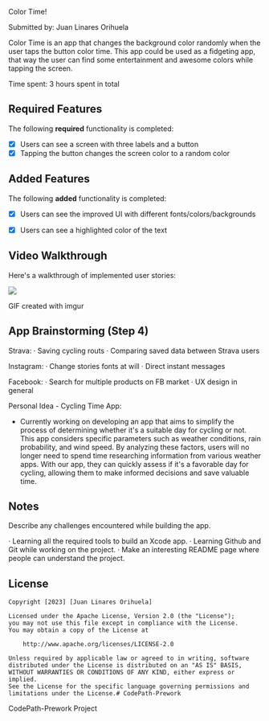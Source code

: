 Color Time!

Submitted by: Juan Linares Orihuela

Color Time is an app that changes the background color randomly when the user taps the button color time. This app could be used as a fidgeting app, that way the user can find some entertainment and awesome colors while tapping the screen.

Time spent: 3 hours spent in total

## Required Features

The following **required** functionality is completed:

- [x] Users can see a screen with three labels and a button
- [x] Tapping the button changes the screen color to a random color

## Added Features

The following **added** functionality is completed:

- [x] Users can see the improved UI with different fonts/colors/backgrounds
- [x] Users can see a highlighted color of the text

 
## Video Walkthrough

Here's a walkthrough of implemented user stories:

![](https://imgur.com/a/RuAojoK.gif)

GIF created with imgur

## App Brainstorming (Step 4)

Strava:
· Saving cycling routs
· Comparing saved data between Strava users

Instagram:
· Change stories fonts at will
· Direct instant messages

Facebook: 
· Search for multiple products on FB market
· UX design in general

Personal Idea - Cycling Time App:
- Currently working on developing an app that aims to simplify the process of determining whether it's a suitable day for cycling or not. This app considers specific parameters such as weather conditions, rain probability, and wind speed. By analyzing these factors, users will no longer need to spend time researching information from various weather apps. With our app, they can quickly assess if it's a favorable day for cycling, allowing them to make informed decisions and save valuable time.


## Notes

Describe any challenges encountered while building the app.

· Learning all the required tools to build an Xcode app.
· Learning Github and Git while working on the project.
· Make an interesting README page where people can understand the project.

## License

    Copyright [2023] [Juan Linares Orihuela]

    Licensed under the Apache License, Version 2.0 (the "License");
    you may not use this file except in compliance with the License.
    You may obtain a copy of the License at

        http://www.apache.org/licenses/LICENSE-2.0

    Unless required by applicable law or agreed to in writing, software
    distributed under the License is distributed on an "AS IS" BASIS,
    WITHOUT WARRANTIES OR CONDITIONS OF ANY KIND, either express or implied.
    See the License for the specific language governing permissions and
    limitations under the License.# CodePath-Prework 
CodePath-Prework Project
